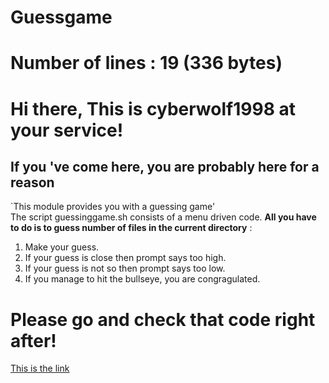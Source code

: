 # Guessgame
# Number of lines : 19 (336 bytes)
# Hi there, This is cyberwolf1998 at your service!
## If you 've come here, you are probably here for a reason
`This module provides you with a guessing game'   
The script guessinggame.sh consists of a menu driven code.
**All you have to do is to guess number of files in the current directory** :
1. Make your guess.
2. If your guess is close then prompt says too high.
3. If your guess is not so then prompt says too low.
4. If you manage to hit the bullseye, you are congragulated.

# Please go and check that code right after!
[This is the link](https://github.com/cyberwolf199807/cyberwolf199807.github.io)

